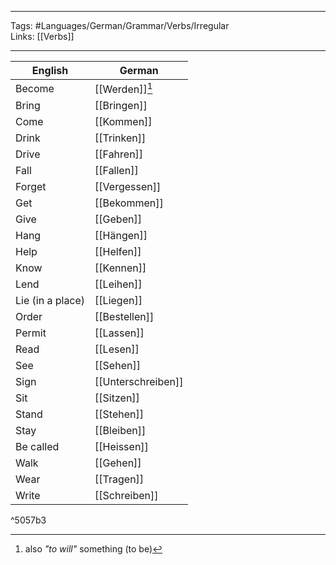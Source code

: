 ___
Tags: #Languages/German/Grammar/Verbs/Irregular  
Links: [[Verbs]]
___
English | German
------------ | ------------
Become | [[Werden]][^1]
Bring | [[Bringen]]
Come | [[Kommen]]
Drink | [[Trinken]]
Drive | [[Fahren]]
Fall | [[Fallen]]
Forget | [[Vergessen]]
Get | [[Bekommen]]
Give | [[Geben]]
Hang | [[Hängen]]
Help | [[Helfen]]
Know | [[Kennen]]
Lend | [[Leihen]]
Lie (in a place) | [[Liegen]]
Order | [[Bestellen]]
Permit | [[Lassen]]
Read  | [[Lesen]]
See | [[Sehen]]
Sign | [[Unterschreiben]]
Sit | [[Sitzen]]
Stand | [[Stehen]]
Stay | [[Bleiben]]
Be called | [[Heissen]]
Walk | [[Gehen]]
Wear | [[Tragen]]
Write | [[Schreiben]]

^5057b3

[^1]: also _"to will"_ something (to be)
[^2]: also become